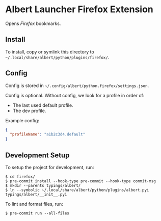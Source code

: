 # Albert Launcher Firefox Extension
Opens *Firefox* bookmarks.

## Install
To install, copy or symlink this directory to `~/.local/share/albert/python/plugins/firefox/`.

## Config
Config is stored in `~/.config/albert/python.firefox/settings.json`.

Config is optional. Without config, we look for a profile in order of:

- The last used default profile.
- The dev profile.

Example config:

```json
{
  "profileName": "a1b2c3d4.default"
}
```

## Development Setup
To setup the project for development, run:

    $ cd firefox/
    $ pre-commit install --hook-type pre-commit --hook-type commit-msg
    $ mkdir --parents typings/albert/
    $ ln --symbolic ~/.local/share/albert/python/plugins/albert.pyi typings/albert/__init__.pyi

To lint and format files, run:

    $ pre-commit run --all-files
